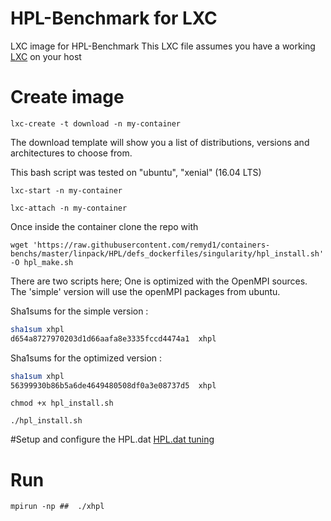 # HPL-Benchmark for LXC
LXC image for HPL-Benchmark
This LXC file assumes you have a working [LXC](https://linuxcontainers.org/) on your host

# Create image
```
lxc-create -t download -n my-container
```
The download template will show you a list of distributions, versions and architectures to choose from.

This bash script was tested on "ubuntu", "xenial" (16.04 LTS)

```
lxc-start -n my-container
```

```
lxc-attach -n my-container
```
Once inside the container clone the repo with

```
wget 'https://raw.githubusercontent.com/remyd1/containers-benchs/master/linpack/HPL/defs_dockerfiles/singularity/hpl_install.sh' -O hpl_make.sh
```

There are two scripts here; One is optimized with the OpenMPI sources. The 'simple' version will use the openMPI packages from ubuntu.

Sha1sums for the simple version :
```bash
sha1sum xhpl
d654a8727970203d1d66aafa8e3335fccd4474a1  xhpl
```
Sha1sums for the optimized version :
```bash
sha1sum xhpl
56399930b86b5a6de4649480508df0a3e08737d5  xhpl
```


```
chmod +x hpl_install.sh
```
```
./hpl_install.sh
```
#Setup and configure the HPL.dat
[HPL.dat tuning](http://www.netlib.org/benchmark/hpl/tuning.html)

# Run
```
mpirun -np ##  ./xhpl
```
